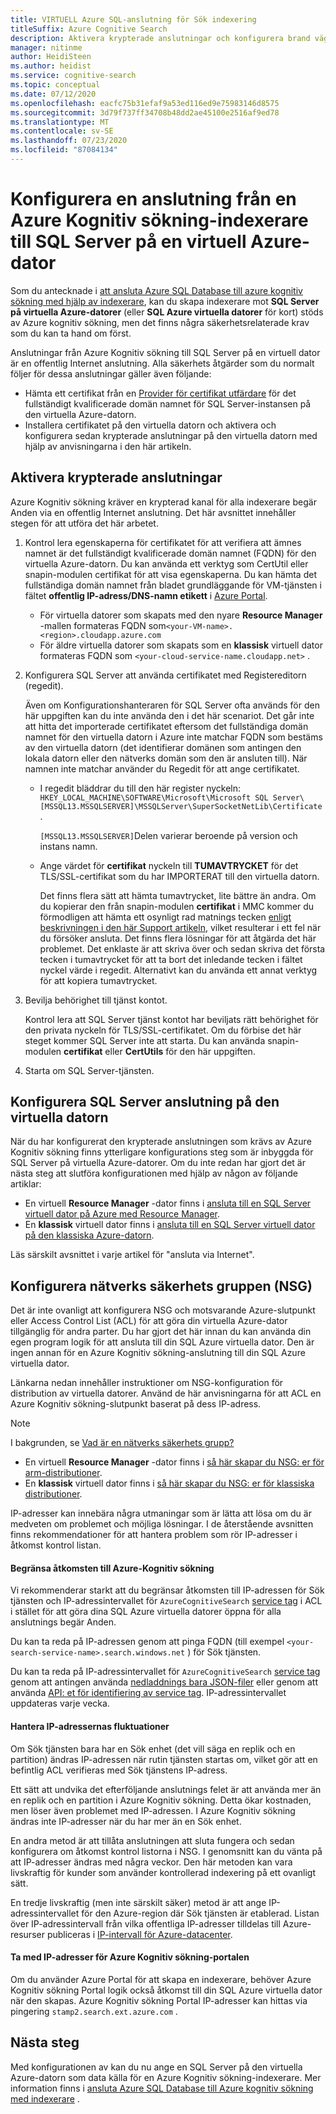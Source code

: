```yaml
---
title: VIRTUELL Azure SQL-anslutning för Sök indexering
titleSuffix: Azure Cognitive Search
description: Aktivera krypterade anslutningar och konfigurera brand väggen för att tillåta anslutningar till SQL Server på en virtuell Azure-dator från en indexerare på Azure Kognitiv sökning.
manager: nitinme
author: HeidiSteen
ms.author: heidist
ms.service: cognitive-search
ms.topic: conceptual
ms.date: 07/12/2020
ms.openlocfilehash: eacfc75b31efaf9a53ed116ed9e75983146d8575
ms.sourcegitcommit: 3d79f737ff34708b48dd2ae45100e2516af9ed78
ms.translationtype: MT
ms.contentlocale: sv-SE
ms.lasthandoff: 07/23/2020
ms.locfileid: "87084134"
---
```

# <a name="configure-a-connection-from-an-azure-cognitive-search-indexer-to-sql-server-on-an-azure-vm"></a>Konfigurera en anslutning från en Azure Kognitiv sökning-indexerare till SQL Server på en virtuell Azure-dator

Som du antecknade i [att ansluta Azure SQL Database till azure kognitiv sökning med hjälp av indexerare](search-howto-connecting-azure-sql-database-to-azure-search-using-indexers.md#faq), kan du skapa indexerare mot **SQL Server på virtuella Azure-datorer** (eller **SQL Azure virtuella datorer** för kort) stöds av Azure kognitiv sökning, men det finns några säkerhetsrelaterade krav som du kan ta hand om först. 

Anslutningar från Azure Kognitiv sökning till SQL Server på en virtuell dator är en offentlig Internet anslutning. Alla säkerhets åtgärder som du normalt följer för dessa anslutningar gäller även följande:

+ Hämta ett certifikat från en [Provider för certifikat utfärdare](https://en.wikipedia.org/wiki/Certificate_authority#Providers) för det fullständigt kvalificerade domän namnet för SQL Server-instansen på den virtuella Azure-datorn.
+ Installera certifikatet på den virtuella datorn och aktivera och konfigurera sedan krypterade anslutningar på den virtuella datorn med hjälp av anvisningarna i den här artikeln.

## <a name="enable-encrypted-connections"></a>Aktivera krypterade anslutningar
Azure Kognitiv sökning kräver en krypterad kanal för alla indexerare begär Anden via en offentlig Internet anslutning. Det här avsnittet innehåller stegen för att utföra det här arbetet.

1. Kontrol lera egenskaperna för certifikatet för att verifiera att ämnes namnet är det fullständigt kvalificerade domän namnet (FQDN) för den virtuella Azure-datorn. Du kan använda ett verktyg som CertUtil eller snapin-modulen certifikat för att visa egenskaperna. Du kan hämta det fullständiga domän namnet från bladet grundläggande för VM-tjänsten i fältet **offentlig IP-adress/DNS-namn etikett** i [Azure Portal](https://portal.azure.com/).
   
   * För virtuella datorer som skapats med den nyare **Resource Manager** -mallen formateras FQDN som`<your-VM-name>.<region>.cloudapp.azure.com`
   * För äldre virtuella datorer som skapats som en **klassisk** virtuell dator formateras FQDN som `<your-cloud-service-name.cloudapp.net>` .

2. Konfigurera SQL Server att använda certifikatet med Registereditorn (regedit). 
   
    Även om Konfigurationshanteraren för SQL Server ofta används för den här uppgiften kan du inte använda den i det här scenariot. Det går inte att hitta det importerade certifikatet eftersom det fullständiga domän namnet för den virtuella datorn i Azure inte matchar FQDN som bestäms av den virtuella datorn (det identifierar domänen som antingen den lokala datorn eller den nätverks domän som den är ansluten till). När namnen inte matchar använder du Regedit för att ange certifikatet.
   
   * I regedit bläddrar du till den här register nyckeln: `HKEY_LOCAL_MACHINE\SOFTWARE\Microsoft\Microsoft SQL Server\[MSSQL13.MSSQLSERVER]\MSSQLServer\SuperSocketNetLib\Certificate` .
     
     `[MSSQL13.MSSQLSERVER]`Delen varierar beroende på version och instans namn. 
   * Ange värdet för **certifikat** nyckeln till **TUMAVTRYCKET** för det TLS/SSL-certifikat som du har IMPORTERAT till den virtuella datorn.
     
     Det finns flera sätt att hämta tumavtrycket, lite bättre än andra. Om du kopierar den från snapin-modulen **certifikat** i MMC kommer du förmodligen att hämta ett osynligt rad matnings tecken [enligt beskrivningen i den här Support artikeln](https://support.microsoft.com/kb/2023869/), vilket resulterar i ett fel när du försöker ansluta. Det finns flera lösningar för att åtgärda det här problemet. Det enklaste är att skriva över och sedan skriva det första tecken i tumavtrycket för att ta bort det inledande tecken i fältet nyckel värde i regedit. Alternativt kan du använda ett annat verktyg för att kopiera tumavtrycket.

3. Bevilja behörighet till tjänst kontot. 
   
    Kontrol lera att SQL Server tjänst kontot har beviljats rätt behörighet för den privata nyckeln för TLS/SSL-certifikatet. Om du förbise det här steget kommer SQL Server inte att starta. Du kan använda snapin-modulen **certifikat** eller **CertUtils** för den här uppgiften.
    
4. Starta om SQL Server-tjänsten.

## <a name="configure-sql-server-connectivity-in-the-vm"></a>Konfigurera SQL Server anslutning på den virtuella datorn
När du har konfigurerat den krypterade anslutningen som krävs av Azure Kognitiv sökning finns ytterligare konfigurations steg som är inbyggda för SQL Server på virtuella Azure-datorer. Om du inte redan har gjort det är nästa steg att slutföra konfigurationen med hjälp av någon av följande artiklar:

* En virtuell **Resource Manager** -dator finns i [ansluta till en SQL Server virtuell dator på Azure med Resource Manager](../azure-sql/virtual-machines/windows/ways-to-connect-to-sql.md). 
* En **klassisk** virtuell dator finns i [ansluta till en SQL Server virtuell dator på den klassiska Azure-datorn](../virtual-machines/windows/classic/sql-connect.md).

Läs särskilt avsnittet i varje artikel för "ansluta via Internet".

## <a name="configure-the-network-security-group-nsg"></a>Konfigurera nätverks säkerhets gruppen (NSG)
Det är inte ovanligt att konfigurera NSG och motsvarande Azure-slutpunkt eller Access Control List (ACL) för att göra din virtuella Azure-dator tillgänglig för andra parter. Du har gjort det här innan du kan använda din egen program logik för att ansluta till din SQL Azure virtuella dator. Den är ingen annan för en Azure Kognitiv sökning-anslutning till din SQL Azure virtuella dator. 

Länkarna nedan innehåller instruktioner om NSG-konfiguration för distribution av virtuella datorer. Använd de här anvisningarna för att ACL en Azure Kognitiv sökning-slutpunkt baserat på dess IP-adress.

> [!NOTE]
> I bakgrunden, se [Vad är en nätverks säkerhets grupp?](../virtual-network/security-overview.md)
> 
> 

* En virtuell **Resource Manager** -dator finns i [så här skapar du NSG: er för arm-distributioner](../virtual-network/tutorial-filter-network-traffic.md). 
* En **klassisk** virtuell dator finns i [så här skapar du NSG: er för klassiska distributioner](../virtual-network/virtual-networks-create-nsg-classic-ps.md).

IP-adresser kan innebära några utmaningar som är lätta att lösa om du är medveten om problemet och möjliga lösningar. I de återstående avsnitten finns rekommendationer för att hantera problem som rör IP-adresser i åtkomst kontrol listan.

#### <a name="restrict-access-to-the-azure-cognitive-search"></a>Begränsa åtkomsten till Azure-Kognitiv sökning
Vi rekommenderar starkt att du begränsar åtkomsten till IP-adressen för Sök tjänsten och IP-adressintervallet för `AzureCognitiveSearch` [service tag](https://docs.microsoft.com/azure/virtual-network/service-tags-overview#available-service-tags) i ACL i stället för att göra dina SQL Azure virtuella datorer öppna för alla anslutnings begär Anden.

Du kan ta reda på IP-adressen genom att pinga FQDN (till exempel `<your-search-service-name>.search.windows.net` ) för Sök tjänsten.

Du kan ta reda på IP-adressintervallet för `AzureCognitiveSearch` [service tag](https://docs.microsoft.com/azure/virtual-network/service-tags-overview#available-service-tags) genom att antingen använda [nedladdnings bara JSON-filer](https://docs.microsoft.com/azure/virtual-network/service-tags-overview#discover-service-tags-by-using-downloadable-json-files) eller genom att använda [API: et för identifiering av service tag](https://docs.microsoft.com/azure/virtual-network/service-tags-overview#use-the-service-tag-discovery-api-public-preview). IP-adressintervallet uppdateras varje vecka.

#### <a name="managing-ip-address-fluctuations"></a>Hantera IP-adressernas fluktuationer
Om Sök tjänsten bara har en Sök enhet (det vill säga en replik och en partition) ändras IP-adressen när rutin tjänsten startas om, vilket gör att en befintlig ACL verifieras med Sök tjänstens IP-adress.

Ett sätt att undvika det efterföljande anslutnings felet är att använda mer än en replik och en partition i Azure Kognitiv sökning. Detta ökar kostnaden, men löser även problemet med IP-adressen. I Azure Kognitiv sökning ändras inte IP-adresser när du har mer än en Sök enhet.

En andra metod är att tillåta anslutningen att sluta fungera och sedan konfigurera om åtkomst kontrol listorna i NSG. I genomsnitt kan du vänta på att IP-adresser ändras med några veckor. Den här metoden kan vara livskraftig för kunder som använder kontrollerad indexering på ett ovanligt sätt.

En tredje livskraftig (men inte särskilt säker) metod är att ange IP-adressintervallet för den Azure-region där Sök tjänsten är etablerad. Listan över IP-adressintervall från vilka offentliga IP-adresser tilldelas till Azure-resurser publiceras i [IP-intervall för Azure-datacenter](https://www.microsoft.com/download/details.aspx?id=41653). 

#### <a name="include-the-azure-cognitive-search-portal-ip-addresses"></a>Ta med IP-adresser för Azure Kognitiv sökning-portalen
Om du använder Azure Portal för att skapa en indexerare, behöver Azure Kognitiv sökning Portal logik också åtkomst till din SQL Azure virtuella dator när den skapas. Azure Kognitiv sökning Portal IP-adresser kan hittas via pingering `stamp2.search.ext.azure.com` .

## <a name="next-steps"></a>Nästa steg
Med konfigurationen av kan du nu ange en SQL Server på den virtuella Azure-datorn som data källa för en Azure Kognitiv sökning-indexerare. Mer information finns i [ansluta Azure SQL Database till Azure kognitiv sökning med indexerare](search-howto-connecting-azure-sql-database-to-azure-search-using-indexers.md) .

